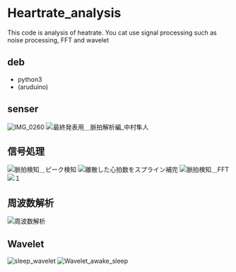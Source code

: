# Heartrate_analysis
This code is analysis of heatrate.
You cat use signal processing such as noise processing, FFT and wavelet

## deb
- python3
- (aruduino)

## senser
![IMG_0260](https://github.com/Chamusuke/Heartrate_analysis/assets/120120108/1ce6f84a-d890-477e-964f-7acbae813f93)
![最終発表用＿脈拍解析編_中村隼人](https://github.com/Chamusuke/Heartrate_analysis/assets/120120108/3f2b1b05-efe7-414e-9f2a-e6a0d6edd1e7)

##  信号処理
![脈拍検知＿ピーク検知](https://github.com/Chamusuke/Heartrate_analysis/assets/120120108/3e9777f2-fa02-4a9e-9ab3-0127e0cfa277)
![離散した心拍数をスプライン補完](https://github.com/Chamusuke/Heartrate_analysis/assets/120120108/699cf518-68a5-4a73-937d-03a7371db2de)
![脈拍検知＿FFT](https://github.com/Chamusuke/Heartrate_analysis/assets/120120108/7a5a6eea-7858-4e28-95a6-c929a5192630)
![１](https://github.com/Chamusuke/Heartrate_analysis/assets/120120108/62fb3f22-680d-41be-b307-dbc0555cddf1)

## 周波数解析
![周波数解析](https://github.com/Chamusuke/Heartrate_analysis/assets/120120108/72f1798a-0e59-4227-9ff1-659fb1ffae9c)

## Wavelet
![sleep_wavelet](https://github.com/Chamusuke/Heartrate_analysis/assets/120120108/71243155-1e52-4a88-89ec-376cc0c70276)
![Wavelet_awake_sleep](https://github.com/Chamusuke/Heartrate_analysis/assets/120120108/155c8098-01a2-489e-8e25-46c4c1471d52)

